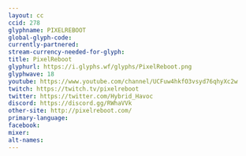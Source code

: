 ```yaml
---
layout: cc
ccid: 278
glyphname: PIXELREBOOT
global-glyph-code: 
currently-partnered: 
stream-currency-needed-for-glyph: 
title: PixelReboot
glyphurl: https://i.glyphs.wf/glyphs/PixelReboot.png
glyphwave: 18
youtube: https://www.youtube.com/channel/UCFuw4hkfO3vsyd76qhyXc2w
twitch: https://twitch.tv/pixelreboot
twitter: https://twitter.com/Hybrid_Havoc
discord: https://discord.gg/RWhaVVk
other-site: http://pixelreboot.com/
primary-language: 
facebook: 
mixer: 
alt-names: 
---
```



